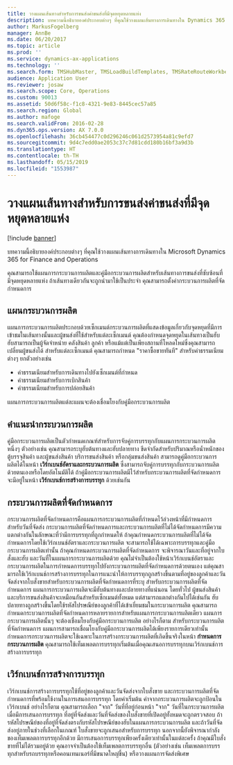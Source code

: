 ```yaml
---
title: วางแผนเส้นทางสำหรับการขนส่งค่าขนส่งที่มีจุดหยุดหลายแห่ง
description: บทความนี้อธิบายองค์ประกอบต่างๆ ที่คุณใช้วางแผนเส้นทางการเดินทางใน Dynamics 365 for Finance and Operations
author: MarkusFogelberg
manager: AnnBe
ms.date: 06/20/2017
ms.topic: article
ms.prod: ''
ms.service: dynamics-ax-applications
ms.technology: ''
ms.search.form: TMSHubMaster, TMSLoadBuildTemplates, TMSRateRouteWorkbench, TMSRouteGuide, TMSRoutePlan, TMSRouteWorkbench, WHSLoadTemplate
audience: Application User
ms.reviewer: josaw
ms.search.scope: Core, Operations
ms.custom: 90013
ms.assetid: 50d6f58c-f1c8-4321-9e83-8445cec57a85
ms.search.region: Global
ms.author: mafoge
ms.search.validFrom: 2016-02-28
ms.dyn365.ops.version: AX 7.0.0
ms.openlocfilehash: 36cb454477c0d296246c061d2573954a81c9efd7
ms.sourcegitcommit: 9d4c7edd0ae2053c37c7d81cdd180b16bf3a9d3b
ms.translationtype: HT
ms.contentlocale: th-TH
ms.lasthandoff: 05/15/2019
ms.locfileid: "1553987"
---
```

# <a name="plan-freight-transportation-routes-with-multiple-stops"></a>วางแผนเส้นทางสำหรับการขนส่งค่าขนส่งที่มีจุดหยุดหลายแห่ง

[!include [banner](../includes/banner.md)]

บทความนี้อธิบายองค์ประกอบต่างๆ ที่คุณใช้วางแผนเส้นทางการเดินทางใน Microsoft Dynamics 365 for Finance and Operations

คุณสามารถใช้แผนการกระบวนการผลิตและคู่มือกระบวนการผลิตสำหรับเส้นทางการขนส่งที่ซับซ้อนที่มีจุดหยุดหลายแห่ง ถ้าเส้นทางเดียวกันจะถูกนำมาใช้เป็นประจำ คุณสามารถตั้งค่ากระบวนการผลิตที่จัดกำหนดการ

## <a name="route-plans"></a>แผนกระบวนการผลิต
แผนการกระบวนการผลิตประกอบด้วยเซ็กเมนต์กระบวนการผลิตที่แสดงข้อมูลเกี่ยวกับจุดหยุดที่มีการเข้าชมในเส้นทางนั้นและผู้ขนส่งที่ใช้สำหรับแต่ละเซ็กเมนต์ คุณต้องกำหนดจุดหยุดในเส้นทางเป็นฮับ ฮับสามารถเป็นผู้จัดจำหน่าย คลังสินค้า ลูกค้า หรือแม้แต่เป็นเพียงสถานที่โหลดใหม่ซึ่งคุณสามารถเปลี่ยนผู้ขนส่งได้ สำหรับแต่ละเซ็กเมนต์ คุณสามารถกำหนด "ราคาซื้อขายทันที" สำหรับค่าธรรมเนียมต่างๆ ยกตัวอย่างเช่น

-   ค่าธรรมเนียมสำหรับการเดินทางไปยังเซ็กเมนต์ที่กำหนด
-   ค่าธรรมเนียมสำหรับการเบิกสินค้า
-   ค่าธรรมเนียมสำหรับการปล่อยสินค้า

แผนการกระบวนการผลิตแต่ละแผนจะต้องเชื่อมโยงกับคู่มือกระบวนการผลิต

## <a name="route-guides"></a>คำแนะนำกระบวนการผลิต
คู่มือกระบวนการผลิตเป็นตัวกำหนดเกณฑ์สำหรับการจับคู่การบรรทุกกับแผนการกระบวนการผลิตหนึ่งๆ ตัวอย่างเช่น คุณสามารถระบุฮับต้นทางและฮับปลายทาง ขีดจำกัดสำหรับปริมาณหรือน้ำหนักของตู้บรรจุสินค้า และผู้ขนส่งสินค้า บริการขนส่งสินค้า หรือกลุ่มขนส่งสินค้า สามารถดูคู่มือกระบวนการผลิตได้ในหน้า **เวิร์กเบนช์อัตราและกระบวนการผลิต** ซึ่งสามารถจับคู่การบรรทุกกับกระบวนการผลิตด้วยตนเองหรือโดยอัตโนมัติได้ ถ้าคู่มือกระบวนการผลิตมีไว้สำหรับกระบวนการผลิตที่จัดกำหนดการ จะมีอยู่ในหน้า **เวิร์กเบนช์การสร้างการบรรทุก** ด้วยเช่นกัน

## <a name="scheduled-routes"></a>กระบวนการผลิตที่จัดกำหนดการ
กระบวนการผลิตที่จัดกำหนดการคือแผนการกระบวนการผลิตที่กำหนดไว้ล่วงหน้าที่มีกำหนดการสำหรับวันที่จัดส่ง กระบวนการผลิตที่จัดกำหนดการและกระบวนการผลิตที่ไม่ได้จัดกำหนดการมีความแตกต่างกันในลักษณะที่ว่ามีการบรรทุกที่ถูกกำหนดให้ ถ้าคุณกำหนดกระบวนการผลิตที่ไม่ได้จัดกำหนดการโดยใช้เวิร์กเบนช์อัตราและกระบวนการผลิต จะสามารถใช้ได้เฉพาะการบรรทุกและคู่มือกระบวนการผลิตเท่านั้น ถ้าคุณกำหนดกระบวนการผลิตที่จัดกำหนดการ จะพิจารณาวันและที่อยู่จากใบสั่งและฮับ และวันที่ในแผนการกระบวนการผลิตด้วย คุณไม่จำเป็นต้องใช้หน้าเวิร์กเบนช์อัตราและกระบวนการผลิตในการกำหนดการบรรทุกไปยังกระบวนการผลิตที่จัดกำหนดการด้วยตนเอง แต่คุณสามารถใช้เวิร์กเบนช์การสร้างการบรรทุกในการแนะนำให้การบรรทุกถูกสร้างขึ้นตามที่อยู่ของลูกค้าและวันจัดส่งจากใบสั่งขายสำหรับกระบวนการผลิตที่จัดกำหนดการที่ระบุ สำหรับกระบวนการผลิตที่จัดกำหนดการ แผนการกระบวนการผลิตจะมีฮับต้นทางและปลายทางที่แน่นอน โดยทั่วไป ผู้ขนส่งสินค้าและบริการขนส่งสินค้าจะเหมือนกันสำหรับเซ็กเมนต์ทั้งหมด แต่สามารถแตกต่างกันไปได้เช่นกัน ฮับปลายทางถูกสร้างขึ้นโดยใช้รหัสไปรษณีย์ของลูกค้าที่ได้เข้าเยี่ยมชมในกระบวนการผลิต คุณสามารถกำหนดกระบวนการผลิตที่จัดกำหนดการหลายรายการสำหรับแผนการกระบวนการผลิตเดียว แผนการกระบวนการผลิตนั้นๆ จะต้องเชื่อมโยงกับคู่มือกระบวนการผลิต อย่างไรก็ตาม สำหรับกระบวนการผลิตที่จัดกำหนดการ แผนการสามารถเชื่อมโยงกับคู่มือกระบวนการผลิตได้เพียงรายการเดียวเท่านั้น กำหนดการกระบวนการผลิตจะใช้เฉพาะในการสร้างกระบวนการผลิตที่เกิดขึ้นจริงในหน้า **กำหนดการกระบวนการผลิต** คุณสามารถใช้เท็มเพลตการบรรทุกเริ่มต้นเมื่อคุณเสนอการบรรทุกบนเวิร์กเบนช์การสร้างการบรรทุก

## <a name="load-building-workbench"></a>เวิร์กเบนช์การสร้างการบรรทุก
เวิร์กเบนช์การสร้างการบรรทุกใช้ที่อยู่ของลูกค้าและวันจัดส่งจากใบสั่งขาย และกระบวนการผลิตที่จัดกำหนดการที่พร้อมใช้งานในการเสนอการบรรทุก โดยค่าเริ่มต้น ค่าจากกระบวนการผลิตจะถูกป้อนในเวิร์กเบนช์ อย่างไรก็ตาม คุณสามารถเลือก "จาก" วันที่ที่อยู่ก่อนหน้า "จาก" วันที่ในกระบวนการผลิต เมื่อมีการเสนอการบรรทุก ที่อยู่ที่จัดส่งและวันที่จัดส่งของใบสั่งขายที่เปิดอยู่ทั้งหมดจะถูกตรวจสอบ ถ้ารหัสไปรษณีย์ของที่อยู่ที่จัดส่งตรงกับรหัสไปรษณีย์ของฮับในแผนการกระบวนการผลิต และถ้าวันที่จัดส่งอยู่ภายในช่วงที่เลือกในเกณฑ์ ใบสั่งขายจะถูกเสนอสำหรับการบรรทุก นอกจากนี้ยังพิจารณากำลังของเท็มเพลตการบรรทุกอีกด้วย มีการเสนอการบรรทุกเพียงครั้งเดียวเท่านั้นในแต่ละครั้ง ถ้าคุณมีใบสั่งขายที่ไม่ได้รวมอยู่ด้วย คุณอาจจำเป็นต้องใช้เท็มเพลตการบรรทุกอื่น (ตัวอย่างเช่น เท็มเพลตการบรรทุกสำหรับรถบรรทุกหรือคอนเทนเนอร์ที่มีขนาดใหญ่ขึ้น) หรือวางแผนการจัดส่งพิเศษ




